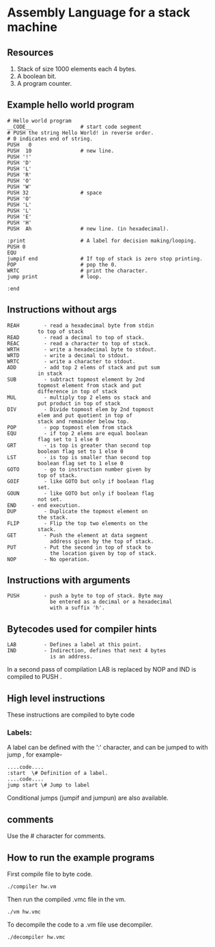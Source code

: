 # Assembly Language for a stack machine

## Resources

1. Stack of size 1000 elements each 4 bytes.
2. A boolean bit.
3. A program counter.

## Example hello world program

```
# Hello world program 
__CODE__                # start code segment
# PUSH the string Hello World! in reverse order.
# 0 indicates end of string.
PUSH   0                
PUSH  10                # new line.
PUSH '!'
PUSH 'D'
PUSH 'L'
PUSH 'R'
PUSH 'O'
PUSH 'W'
PUSH 32                 # space
PUSH 'O'
PUSH 'L'
PUSH 'L'
PUSH 'E'
PUSH 'H'
PUSH  Ah                # new line. (in hexadecimal).

:print                  # A label for decision making/looping.
PUSH 0
EQU
jumpif end              # If top of stack is zero stop printing.
POP                     # pop the 0.
WRTC                    # print the character.
jump print              # loop.

:end

```

## Instructions without args

```
REAH	    - read a hexadecimal byte from stdin 
	      to top of stack
READ	    - read a decimal to top of stack.
REAC	    - read a character to top of stack.
WRTH 	    - write a hexadecimal byte to stdout.
WRTD	    - write a decimal to stdout.
WRTC	    - write a character to stdout.
ADD 	    - add top 2 elems of stack and put sum
	      in stack
SUB 	    - subtract topmost element by 2nd 
	      topmost element from stack and put
	      difference in top of stack
MUL 	    - multiply top 2 elems os stack and 
	      put product in top of stack
DIV 	    - Divide topmost elem by 2nd topmost
	      elem and put quotient in top of 
	      stack and remainder below top.
POP 	    - pop topmost elem from stack
EQU 	    - if top 2 elems are equal boolean 
	      flag set to 1 else 0
GRT 	    - is top is greater than second top 
	      boolean flag set to 1 else 0
LST 	    - is top is smaller than second top 
	      boolean flag set to 1 else 0
GOTO 	    - go to instruction number given by 
	      top of stack.
GOIF        - like GOTO but only if boolean flag 
	      set.
GOUN        - like GOTO but only if boolean flag 
	      not set.
END	    - end execution.
DUP         - Duplicate the topmost element on 
	      the stack.
FLIP        - Flip the top two elements on the 
	      stack.
GET         - Push the element at data segment 
              address given by the top of stack.
PUT         - Put the second in top of stack to 
              the location given by top of stack.
NOP         - No operation.
```
## Instructions with arguments

```
PUSH        - push a byte to top of stack. Byte may
              be entered as a decimal or a hexadecimal 
              with a suffix 'h'.
```

## Bytecodes used for compiler hints

```
LAB         - Defines a label at this point.
IND         - Indirection, defines that next 4 bytes
              is an address.
```

In a second pass of compilation LAB is replaced by NOP
and IND is compiled to PUSH <instruction-to-jump-to>.

## High level instructions

These instructions are compiled to byte code

### Labels:

A label can be defined with the ':' character, and can be 
jumped to with jump <label-name>, for example-

```
....code....
:start  \# Definition of a label.
....code....
jump start \# Jump to label 
```
Conditional jumps (jumpif and jumpun) are also available.

## comments

Use the \# character for comments.

## How to run the example programs

First compile file to byte code.
```
./compiler hw.vm
```
Then run the compiled .vmc file in the vm.
```
./vm hw.vmc
```
To decompile the code to a .vm file use decompiler.
```
./decompiler hw.vmc
```
